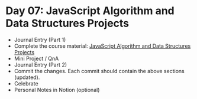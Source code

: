 # Day 07: JavaScript Algorithm and Data Structures Projects

- Journal Entry (Part 1)
- Complete the course material: [JavaScript Algorithm and Data Structures Projects](https://www.freecodecamp.org/learn/javascript-algorithms-and-data-structures/#javascript-algorithms-and-data-structures-projects)
- Mini Project / QnA
- Journal Entry (Part 2)
- Commit the changes. Each commit should contain the above sections (updated).
- Celebrate
- Personal Notes in Notion (optional)
<!-- [x] to tick -->

